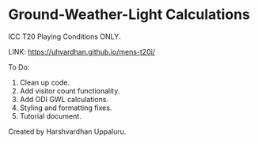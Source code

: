 # Ground-Weather-Light Calculations

ICC T20 Playing Conditions ONLY. 

LINK: https://uhvardhan.github.io/mens-t20i/


To Do:
1. Clean up code.
2. Add visitor count functionality.
3. Add ODI GWL calculations.
4. Styling and formatting fixes.
5. Tutorial document.

Created by Harshvardhan Uppaluru.
